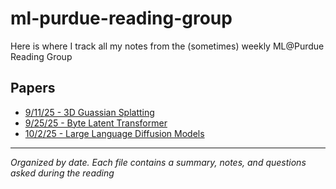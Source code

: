 # ml-purdue-reading-group
Here is where I track all my notes from the (sometimes) weekly ML@Purdue Reading Group

## Papers
- [9/11/25 - 3D Guassian Splatting](notes/9-11-25-3d-guassian-splatting.md)
- [9/25/25 - Byte Latent Transformer](notes/9-25-25-byte-latent-transformer.md)
- [10/2/25 - Large Language Diffusion Models](notes/10-2-25-large-language-diffusion-models.md)
___
_Organized by date. Each file contains a summary, notes, and questions asked during the reading_
